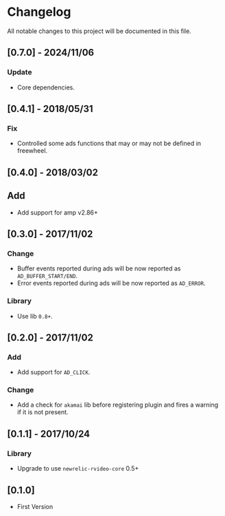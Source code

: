 # Changelog
All notable changes to this project will be documented in this file.

## [0.7.0] - 2024/11/06
### Update
- Core dependencies.

## [0.4.1] - 2018/05/31
### Fix
- Controlled some ads functions that may or may not be defined in freewheel.

## [0.4.0] - 2018/03/02
## Add
- Add support for amp v2.86+

## [0.3.0] - 2017/11/02
### Change
- Buffer events reported during ads will be now reported as `AD_BUFFER_START/END`.
- Error events reported during ads will be now reported as `AD_ERROR`.

### Library
- Use lib `0.8+`.

## [0.2.0] - 2017/11/02
### Add
- Add support for `AD_CLICK`.

### Change
- Add a check for `akamai` lib before registering plugin and fires a warning if it is not present.

## [0.1.1] - 2017/10/24
### Library
- Upgrade to use `newrelic-rvideo-core` 0.5+

## [0.1.0]
- First Version